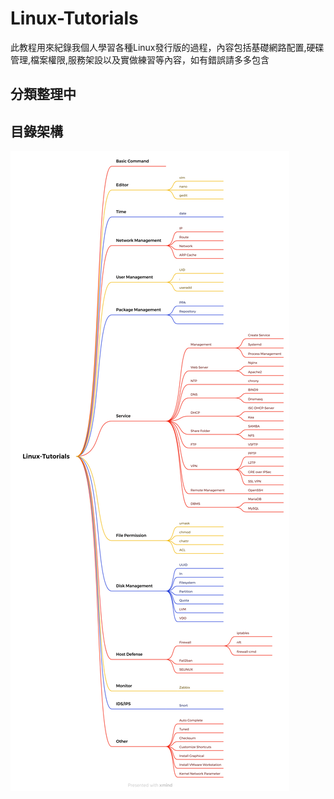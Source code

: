 # Linux-Tutorials # 

此教程用來紀錄我個人學習各種Linux發行版的過程，內容包括基礎網路配置,硬碟管理,檔案權限,服務架設以及實做練習等內容，如有錯誤請多多包含
  
## 分類整理中 ##

## 目錄架構 ##

![](Linux-Tutorials.png)
